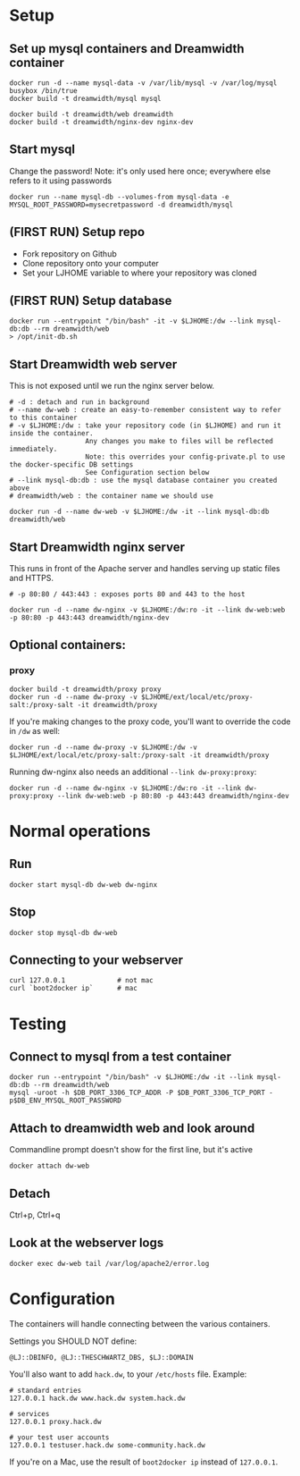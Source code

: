 # Setup
## Set up mysql containers and Dreamwidth container
    docker run -d --name mysql-data -v /var/lib/mysql -v /var/log/mysql busybox /bin/true
    docker build -t dreamwidth/mysql mysql

    docker build -t dreamwidth/web dreamwidth
    docker build -t dreamwidth/nginx-dev nginx-dev

## Start mysql
Change the password! Note: it's only used here once; everywhere else refers to it using passwords

    docker run --name mysql-db --volumes-from mysql-data -e MYSQL_ROOT_PASSWORD=mysecretpassword -d dreamwidth/mysql


## (FIRST RUN) Setup repo
* Fork repository on Github
* Clone repository onto your computer
* Set your LJHOME variable to where your repository was cloned

## (FIRST RUN) Setup database
    docker run --entrypoint "/bin/bash" -it -v $LJHOME:/dw --link mysql-db:db --rm dreamwidth/web
    > /opt/init-db.sh

## Start Dreamwidth web server
This is not exposed until we run the nginx server below.

    # -d : detach and run in background
    # --name dw-web : create an easy-to-remember consistent way to refer to this container
    # -v $LJHOME:/dw : take your repository code (in $LJHOME) and run it inside the container.
                       Any changes you make to files will be reflected immediately.
                       Note: this overrides your config-private.pl to use the docker-specific DB settings
                       See Configuration section below
    # --link mysql-db:db : use the mysql database container you created above
    # dreamwidth/web : the container name we should use

    docker run -d --name dw-web -v $LJHOME:/dw -it --link mysql-db:db dreamwidth/web

## Start Dreamwidth nginx server
This runs in front of the Apache server and handles serving up static files and HTTPS.

    # -p 80:80 / 443:443 : exposes ports 80 and 443 to the host

    docker run -d --name dw-nginx -v $LJHOME:/dw:ro -it --link dw-web:web -p 80:80 -p 443:443 dreamwidth/nginx-dev


## Optional containers:
### proxy

    docker build -t dreamwidth/proxy proxy
    docker run -d --name dw-proxy -v $LJHOME/ext/local/etc/proxy-salt:/proxy-salt -it dreamwidth/proxy

If you're making changes to the proxy code, you'll want to override the code in `/dw` as well:

    docker run -d --name dw-proxy -v $LJHOME:/dw -v $LJHOME/ext/local/etc/proxy-salt:/proxy-salt -it dreamwidth/proxy

Running dw-nginx also needs an additional `--link dw-proxy:proxy`:

    docker run -d --name dw-nginx -v $LJHOME:/dw:ro -it --link dw-proxy:proxy --link dw-web:web -p 80:80 -p 443:443 dreamwidth/nginx-dev

# Normal operations
## Run
    docker start mysql-db dw-web dw-nginx

## Stop
    docker stop mysql-db dw-web

## Connecting to your webserver
    curl 127.0.0.1             # not mac
    curl `boot2docker ip`      # mac

# Testing
## Connect to mysql from a test container
    docker run --entrypoint "/bin/bash" -v $LJHOME:/dw -it --link mysql-db:db --rm dreamwidth/web
    mysql -uroot -h $DB_PORT_3306_TCP_ADDR -P $DB_PORT_3306_TCP_PORT -p$DB_ENV_MYSQL_ROOT_PASSWORD

## Attach to dreamwidth web and look around
Commandline prompt doesn't show for the first line, but it's active

    docker attach dw-web

## Detach
Ctrl+p, Ctrl+q

## Look at the webserver logs
    docker exec dw-web tail /var/log/apache2/error.log


# Configuration
The containers will handle connecting between the various containers.

Settings you SHOULD NOT define:

    @LJ::DBINFO, @LJ::THESCHWARTZ_DBS, $LJ::DOMAIN

You'll also want to add `hack.dw`, to your `/etc/hosts` file. Example:

    # standard entries
    127.0.0.1 hack.dw www.hack.dw system.hack.dw

    # services
    127.0.0.1 proxy.hack.dw

    # your test user accounts
    127.0.0.1 testuser.hack.dw some-community.hack.dw


If you're on a Mac, use the result of `boot2docker ip` instead of `127.0.0.1`.